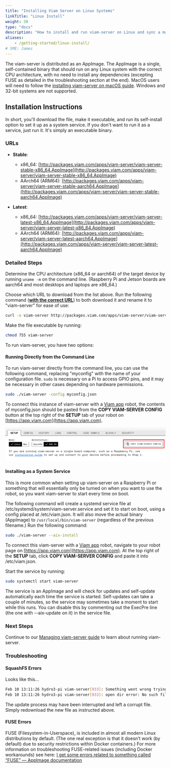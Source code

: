 ```yaml
---
title: "Installing Viam Server on Linux Systems"
linkTitle: "Linux Install"
weight: 30
type: "docs"
description: "How to install and run viam-server on Linux and sync a machine with the Viam app ([https://app.viam.com](https://app.viam.com))"
aliases:
    - /getting-started/linux-install/
# SME: James
---
```

The viam-server is distributed as an AppImage.
The AppImage is a single, self-contained binary that should run on any Linux system with the correct CPU architecture, with no need to install any dependencies (excepting FUSE as detailed in the troubleshooting section at the end).
MacOS users will need to follow the [installing viam-server on macOS guide](../macos-install/).
Windows and 32-bit systems are not supported.

## Installation Instructions

In short, you'll download the file, make it executable, and run its self-install option to set it up as a system service. If you don't want to run it as a service, just run it. It's simply an executable binary.

### URLs

- **Stable**:
  - x86_64: [http://packages.viam.com/apps/viam-server/viam-server-stable-x86_64.AppImage](http://packages.viam.com/apps/viam-server/viam-server-stable-x86_64.AppImage)
  - AArch64 (ARM64): [http://packages.viam.com/apps/viam-server/viam-server-stable-aarch64.AppImage](http://packages.viam.com/apps/viam-server/viam-server-stable-aarch64.AppImage)

- **Latest**:
  - x86_64: [http://packages.viam.com/apps/viam-server/viam-server-latest-x86_64.AppImage](http://packages.viam.com/apps/viam-server/viam-server-latest-x86_64.AppImage)
  - AArch64 (ARM64): [http://packages.viam.com/apps/viam-server/viam-server-latest-aarch64.AppImage](http://packages.viam.com/apps/viam-server/viam-server-latest-aarch64.AppImage)

### Detailed Steps

Determine the CPU architecture (x86_64 or aarch64) of the target device by running `uname -m` on the command line. (Raspberry Pi and Jetson boards are aarch64 and most desktops and laptops are x86_64.)

Choose which URL to download from the list above. Run the following command ([**with the correct URL**](#urls)) to both download it and rename it to "viam-server" for ease of use:

```bash
curl -o viam-server http://packages.viam.com/apps/viam-server/viam-server-latest-aarch64.AppImage
```

Make the file executable by running:

```bash
chmod 755 viam-server
```

To run viam-server, you have two options:

#### Running Directly from the Command Line

To run viam-server directly from the command line, you can use the following command, replacing "myconfig" with the name of your configuration file. `sudo` is necessary on a Pi to access GPIO pins, and it may be necessary in other cases depending on hardware permissions.

```bash
sudo ./viam-server -config myconfig.json
```

To connect this instance of viam-server with a [Viam app](https://app.viam.com) robot, the contents of <file>myconfig.json</file> should be pasted from the **COPY VIAM-SERVER CONFIG** button at the top right of the **SETUP** tab of your robot on [https://app.viam.com](https://app.viam.com).

![Screenshot of the top of the SETUP tab showing the COPY VIAM-SERVER CONFIG button in the upper right, highlighted with a red box.](../img/linux-install/install-config-button.png)

#### Installing as a System Service

This is more common when setting up viam-server on a Raspberry Pi or something that will essentially only be turned on when you want to use the robot, so you want viam-server to start every time on boot.

The following command will create a systemd service file at <file>/etc/systemd/system/viam-server.service</file> and set it to start on boot, using a config placed at <file>/etc/viam.json</file>. It will also move the actual binary (AppImage) to `/usr/local/bin/viam-server` (regardless of the previous filename.) Run the following command:

```bash
sudo ./viam-server --aix-install
```

To connect this viam-server with a [Viam app](https://app.viam.com) robot, navigate to your robot page on [https://app.viam.com](https://app.viam.com). At the top right of the **SETUP** tab, click **COPY VIAM-SERVER CONFIG** and paste it into <file>/etc/viam.json</file>.

Start the service by running:

```bash
sudo systemctl start viam-server
```

The service is an AppImage and will check for updates and self-update automatically each time the service is started. Self-updates can take a couple of minutes, so the service may sometimes take a moment to start while this runs.
You can disable this by commenting out the ExecPre line (the one with --aix-update on it) in the service file.

### Next Steps

Continue to our [Managing viam-server guide](/docs/installation/manage/_index) to learn about running viam-server.

### Troubleshooting

#### SquashFS Errors

Looks like this...

```bash
Feb 10 13:11:26 hydro3-pi viam-server[933]: Something went wrong trying to read the squashfs image.
Feb 10 13:11:26 hydro3-pi viam-server[933]: open dir error: No such file or directory
```

The update process may have been interrupted and left a corrupt file. Simply redownload the new file as instructed above.

#### FUSE Errors

FUSE (Filesystem-in-Userspace), is included in almost all modern Linux distributions by default. (The one real exception is that it doesn’t work (by default) due to security restrictions within Docker containers.) For more information on troubleshooting FUSE-related issues (including Docker workarounds) see here: [I get some errors related to something called “FUSE” — AppImage documentation](https://docs.appimage.org/user-guide/troubleshooting/fuse.html)
